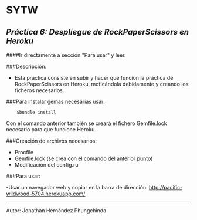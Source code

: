 **SYTW**
========
*Práctica 6: Despliegue de RockPaperScissors en Heroku*
---------------------------------------------

####Ir directamente a sección "Para usar" y leer.

###Descripción:

- Esta práctica consiste en subir y hacer que funcion la práctica de RockPaperScissors en Heroku, moficándola debidamente y creando los ficheros necesarios.

###Para instalar gemas necesarias usar:
		
		$bundle install

Con el comando anterior también se creará el fichero Gemfile.lock necesario para que funcione Heroku.

###Creación de archivos necesarios:

- Procfile
- Gemfile.lock (se crea con el comando del anterior punto)
- Modificación del config.ru

###Para usar:

-Usar un navegador web y copiar en la barra de dirección:
 http://pacific-wildwood-5704.herokuapp.com/

--------------------------------------------------

Autor: Jonathan Hernández Phungchinda
